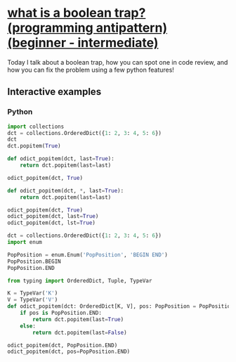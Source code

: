 # [what is a boolean trap? (programming antipattern) (beginner - intermediate)](https://youtu.be/CnRkXO_a5mI)

Today I talk about a boolean trap, how you can spot one in code review, and how you can fix the problem using a few python features!

## Interactive examples

### Python

```python
import collections
dct = collections.OrderedDict({1: 2, 3: 4, 5: 6})
dct
dct.popitem(True)

def odict_popitem(dct, last=True):
    return dct.popitem(last=last)

odict_popitem(dct, True)

def odict_popitem(dct, *, last=True):
    return dct.popitem(last=last)

odict_popitem(dct, True)
odict_popitem(dct, last=True)
odict_popitem(dct, lst=True)

dct = collections.OrderedDict({1: 2, 3: 4, 5: 6})
import enum

PopPosition = enum.Enum('PopPosition', 'BEGIN END')
PopPosition.BEGIN
PopPosition.END

from typing import OrderedDict, Tuple, TypeVar

K = TypeVar('K')
V = TypeVar('V')
def odict_popitem(dct: OrderedDict[K, V], pos: PopPosition = PopPosition.END) -> Tuple[K, V]:
    if pos is PopPosition.END:
        return dct.popitem(last=True)
    else:
        return dct.popitem(last=False)

odict_popitem(dct, PopPosition.END)
odict_popitem(dct, pos=PopPosition.END)
```
